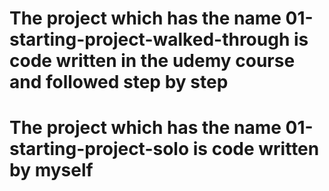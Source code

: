 # The project which has the name 01-starting-project-walked-through is code written in the udemy course and followed step by step

# The project which has the name 01-starting-project-solo is code written by myself
